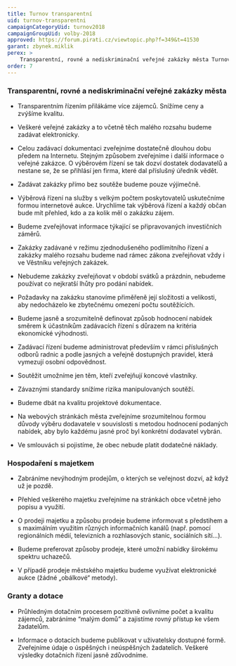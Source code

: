 ```yaml
---
title: Turnov transparentní
uid: turnov-transparentni
campaignCategoryUid: turnov2018
campaignGroupUid: volby-2018
approved: https://forum.pirati.cz/viewtopic.php?f=349&t=41530
garant: zbynek.miklik
perex: >
    Transparentní, rovné a nediskriminační veřejné zakázky města Turnov a hospodaření s majetkem. Průhledné dotační procesy.<br/>
order: 7
---
```


### Transparentní, rovné a nediskriminační veřejné zakázky města

- Transparentním řízením přilákáme více zájemců. Snížíme ceny a zvýšíme kvalitu.

- Veškeré veřejné zakázky a to včetně těch malého rozsahu budeme zadávat elektronicky.
 
- Celou zadávací dokumentaci zveřejníme dostatečně dlouhou dobu předem na Internetu. Stejným způsobem zveřejníme i další informace o veřejné zakázce. O výběrovém řízení se tak dozví dostatek dodavatelů a nestane se, že se přihlásí jen firma, které dal příslušný úředník vědět.

- Zadávat zakázky přímo bez soutěže budeme pouze výjimečně.

- Výběrová řízení na služby s velkým počtem poskytovatelů uskutečníme formou internetové aukce. Urychlíme tak výběrová řízení a každý občan bude mít přehled, kdo a za kolik měl o zakázku zájem.

- Budeme zveřejňovat informace týkající se připravovaných investičních záměrů.
 
- Zakázky zadávané v režimu zjednodušeného podlimitního řízení a zakázky malého rozsahu budeme nad rámec zákona zveřejňovat vždy i ve Věstníku veřejných zakázek.

- Nebudeme zakázky zveřejňovat v období svátků a prázdnin, nebudeme používat co nejkratší lhůty pro podání nabídek.

- Požadavky na zakázku stanovíme přiměřeně její složitosti a velikosti, aby nedocházelo ke zbytečnému omezení počtu soutěžících.

- Budeme jasně a srozumitelně definovat způsob hodnocení nabídek směrem k účastníkům zadávacích řízení s důrazem na kritéria ekonomické výhodnosti.

- Zadávací řízení budeme administrovat především v rámci příslušných odborů radnic a podle jasných a veřejně dostupných pravidel, která vymezují osobní odpovědnost.

- Soutěžit umožníme jen těm, kteří zveřejňují koncové vlastníky.

- Závaznými standardy snížíme rizika manipulovaných soutěží.

- Budeme dbát na kvalitu projektové dokumentace.

- Na webových stránkách města zveřejníme srozumitelnou formou důvody výběru dodavatele v souvislosti s metodou hodnocení podaných nabídek, aby bylo každému jasné proč byl konkrétní dodavatel vybrán.
 
- Ve smlouvách si pojistíme, že obec nebude platit dodatečné náklady.

### Hospodaření s majetkem

- Zabráníme nevýhodným prodejům, o kterých se veřejnost dozví, až když už je pozdě.  

- Přehled veškerého majetku zveřejníme na stránkách obce včetně jeho popisu a využití. 

- O prodeji majetku a způsobu prodeje budeme informovat s předstihem a s maximálním využitím různých informačních kanálů (např. pomocí regionálních médií, televizních a rozhlasových stanic, sociálních sítí…). 

- Budeme preferovat způsoby prodeje, které umožní nabídky širokému spektru uchazečů.

- V případě prodeje městského majetku budeme využívat elektronické aukce (žádné „obálkové“ metody).

### Granty a dotace

- Průhledným dotačním procesem pozitivně ovlivníme počet a kvalitu zájemců, zabráníme “malým domů” a zajistíme rovný přístup ke všem žadatelům.

- Informace o dotacích budeme publikovat v uživatelsky dostupné formě. Zveřejníme údaje o úspěšných i neúspěšných žadatelích. Veškeré výsledky dotačních řízení jasně zdůvodníme.
